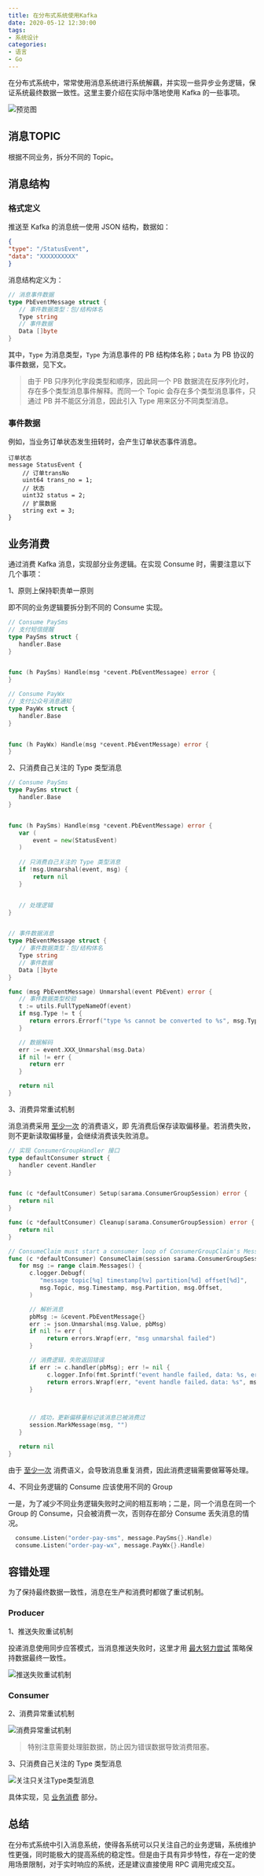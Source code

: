 ```yaml
---
title: 在分布式系统使用Kafka
date: 2020-05-12 12:30:00
tags:
- 系统设计
categories:
- 语言
- Go
---
```


在分布式系统中，常常使用消息系统进行系统解藕，并实现一些异步业务逻辑，保证系统最终数据一致性。这里主要介绍在实际中落地使用 Kafka 的一些事项。

![预览图](//img0.fanhaobai.com/2020/05/use-kafka/1589262505081.png)<!--more-->

## 消息TOPIC

根据不同业务，拆分不同的 Topic。

## 消息结构

### 格式定义

推送至 Kafka 的消息统一使用 JSON 结构，数据如：

```Json
{
"type": "/StatusEvent",
"data": "XXXXXXXXXX"
}
```


消息结构定义为：

```Go
// 消息事件数据
type PbEventMessage struct {
   // 事件数据类型：包/结构体名
   Type string
   // 事件数据
   Data []byte
}
```

其中，`Type` 为消息类型，`Type` 为消息事件的 PB 结构体名称；`Data` 为 PB 协议的事件数据，见下文。

> 由于 PB 只序列化字段类型和顺序，因此同一个 PB 数据流在反序列化时，存在多个类型消息事件解释。而同一个 Topic 会存在多个类型消息事件，只通过 PB 并不能区分消息，因此引入 Type 用来区分不同类型消息。


### 事件数据

例如，当业务订单状态发生扭转时，会产生订单状态事件消息。

```
订单状态
message StatusEvent {
    // 订单transNo
    uint64 trans_no = 1;
    // 状态
    uint32 status = 2;
    // 扩展数据
    string ext = 3;
}
```


## 业务消费

通过消费 Kafka 消息，实现部分业务逻辑。在实现 Consume 时，需要注意以下几个事项：

1、原则上保持职责单一原则

即不同的业务逻辑要拆分到不同的 Consume 实现。

```Go
// Consume PaySms
// 支付短信提醒
type PaySms struct {
   handler.Base
}


func (h PaySms) Handle(msg *cevent.PbEventMessagee) error {
}
```


```Go
// Consume PayWx
// 支付公众号消息通知
type PayWx struct {
   handler.Base
}


func (h PayWx) Handle(msg *cevent.PbEventMessage) error {
}
```

2、只消费自己关注的 Type 类型消息

```Go
// Consume PaySms
type PaySms struct {
   handler.Base
}


func (h PaySms) Handle(msg *cevent.PbEventMessage) error {
   var (
       event = new(StatusEvent)
   )
   
   // 只消费自己关注的 Type 类型消息
   if !msg.Unmarshal(event, msg) {
       return nil
   }


   // 处理逻辑
}


// 事件数据消息
type PbEventMessage struct {
   // 事件数据类型：包/结构体名
   Type string
   // 事件数据
   Data []byte
}

func (msg PbEventMessage) Unmarshal(event PbEvent) error {
   // 事件数据类型校验
   t := utils.FullTypeNameOf(event)
   if msg.Type != t {
      return errors.Errorf("type %s cannot be converted to %s", msg.Type, t)
   }

   // 数据解码
   err := event.XXX_Unmarshal(msg.Data)
   if nil != err {
      return err
   }

   return nil
}
```

3、消费异常重试机制

消息消费采用 [至少一次]() 的消费语义，即 先消费后保存读取偏移量。若消费失败，则不更新读取偏移量，会继续消费该失败消息。

```Go
// 实现 ConsumerGroupHandler 接口
type defaultConsumer struct {
   handler cevent.Handler
}


func (c *defaultConsumer) Setup(sarama.ConsumerGroupSession) error {
   return nil
}

func (c *defaultConsumer) Cleanup(sarama.ConsumerGroupSession) error {
   return nil
}

// ConsumeClaim must start a consumer loop of ConsumerGroupClaim's Messages().
func (c *defaultConsumer) ConsumeClaim(session sarama.ConsumerGroupSession, claim sarama.ConsumerGroupClaim) error {
   for msg := range claim.Messages() {
      c.logger.Debugf(
         "message topic[%q] timestamp[%v] partition[%d] offset[%d]",
         msg.Topic, msg.Timestamp, msg.Partition, msg.Offset,
      )

      // 解析消息
      pbMsg := &cevent.PbEventMessage{}
      err := json.Unmarshal(msg.Value, pbMsg)
      if nil != err {
           return errors.Wrapf(err, "msg unmarshal failed")
      }

      // 消费逻辑，失败返回错误
      if err := c.handler(pbMsg); err != nil {
           c.logger.Info(fmt.Sprintf("event handle failed, data: %s, err: %s", msg.Value, err))
           return errors.Wrapf(err, "event handle failed，data: %s", msg.Value)
      }
	  


      // 成功，更新偏移量标记该消息已被消费过
      session.MarkMessage(msg, "")
   }

   return nil
}
```

由于 [至少一次]() 消费语义，会导致消息重复消费，因此消费逻辑需要做幂等处理。


4、不同业务逻辑的 Consume 应该使用不同的 Group

一是，为了减少不同业务逻辑失败时之间的相互影响；二是，同一个消息在同一个 Group 的 Consume，只会被消费一次，否则存在部分 Consume 丢失消息的情况。

```Go
  consume.Listen("order-pay-sms", message.PaySms{}.Handle)
  consume.Listen("order-pay-wx", message.PayWx{}.Handle)
```

## 容错处理

为了保持最终数据一致性，消息在生产和消费时都做了重试机制。

### Producer

1、推送失败重试机制

投递消息使用同步应答模式，当消息推送失败时，这里才用 [最大努力尝试]() 策略保持数据最终一致性。

![推送失败重试机制](//img1.fanhaobai.com/2020/05/use-kafka/1589251986346.png)

### Consumer

2、消费异常重试机制

![消费异常重试机制](//img2.fanhaobai.com/2020/05/use-kafka/1589258896838.jpg)

> 特别注意需要处理脏数据，防止因为错误数据导致消费阻塞。

3、只消费自己关注的 Type 类型消息

![关注只关注Type类型消息](//img3.fanhaobai.com/2020/05/use-kafka/1589258912991.jpg)

具体实现，见 [业务消费](#业务消费) 部分。

## 总结

在分布式系统中引入消息系统，使得各系统可以只关注自己的业务逻辑，系统维护性更强，同时能极大的提高系统的稳定性。但是由于具有异步特性，存在一定的使用场景限制，对于实时响应的系统，还是建议直接使用 RPC 调用完成交互。